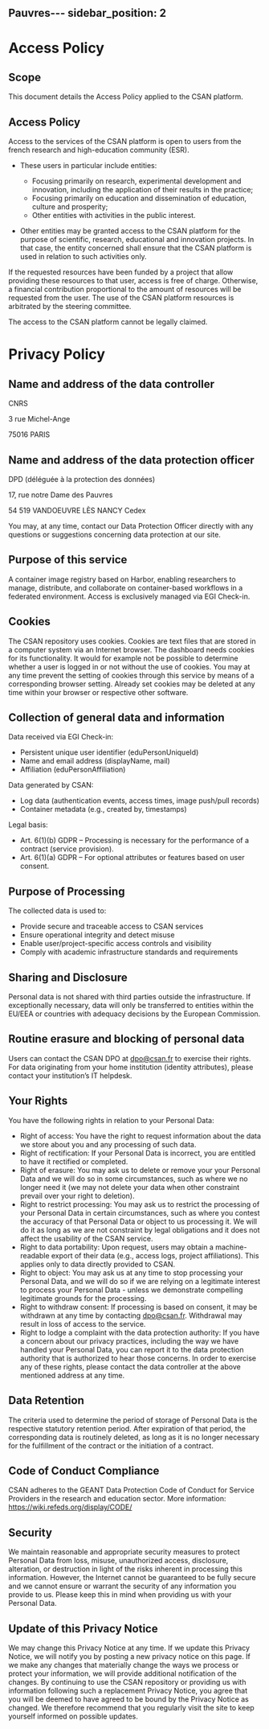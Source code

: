 Pauvres---
sidebar_position: 2
---

# Access Policy

## Scope
This document details the Access Policy applied to the CSAN platform.

## Access Policy
Access to the services of the CSAN platform is open to users from the french research and high-education community (ESR).

* These users in particular include entities:
    * Focusing primarily on research, experimental development and innovation, including the application of their results in the practice;
    * Focusing primarily on education and dissemination of education, culture and prosperity;
    * Other entities with activities in the public interest.

* Other entities may be granted access to the CSAN platform for the purpose of scientific, research, 
educational and innovation projects. In that case, the entity concerned shall ensure that the CSAN 
platform is used in relation to such activities only.

If the requested resources have been funded by a project that allow providing these resources to that 
user, access is free of charge. Otherwise, a financial contribution proportional to the amount of 
resources will be requested from the user. The use of the CSAN platform resources is arbitrated by the steering committee.

The access to the CSAN platform cannot be legally claimed.

# Privacy Policy

##  Name and address of the data controller
CNRS

3 rue Michel-Ange

75016 PARIS

## Name and address of the data protection officer
DPD (déléguée à la protection des données)

17, rue notre Dame des Pauvres

54 519 VANDOEUVRE LÈS NANCY Cedex

You may, at any time, contact our Data Protection Officer directly with any questions or suggestions
concerning data protection at our site.

## Purpose of this service
A container image registry based on Harbor, enabling researchers to manage, distribute, and collaborate 
on container-based workflows in a federated environment. Access is exclusively managed via EGI Check-in.

## Cookies
The CSAN repository uses cookies. Cookies are text files that are stored in a computer
system via an Internet browser. The dashboard needs cookies for its functionality. It would for example
not be possible to determine whether a user is logged in or not without the use of cookies.
You may at any time prevent the setting of cookies through this service by means of a corresponding
browser setting. Already set cookies may be deleted at any time within your browser or respective other
software.

## Collection of general data and information
Data received via EGI Check-in:
- Persistent unique user identifier (eduPersonUniqueId)
- Name and email address (displayName, mail)
- Affiliation (eduPersonAffiliation)

Data generated by CSAN:
- Log data (authentication events, access times, image push/pull records)
- Container metadata (e.g., created by, timestamps)

Legal basis:
- Art. 6(1)(b) GDPR – Processing is necessary for the performance of a contract (service provision).
- Art. 6(1)(a) GDPR – For optional attributes or features based on user consent.

## Purpose of Processing

The collected data is used to:
- Provide secure and traceable access to CSAN services
- Ensure operational integrity and detect misuse
- Enable user/project-specific access controls and visibility
- Comply with academic infrastructure standards and requirements

## Sharing and Disclosure
Personal data is not shared with third parties outside the infrastructure. If exceptionally necessary, 
data will only be transferred to entities within the EU/EEA or countries with adequacy decisions by 
the European Commission.

## Routine erasure and blocking of personal data
Users can contact the CSAN DPO at dpo@csan.fr to exercise their rights. For data originating from your 
home institution (identity attributes), please contact your institution’s IT helpdesk.

## Your Rights
You have the following rights in relation to your Personal Data:
* Right of access: You have the right to request information about the data we store about you and
any processing of such data.
* Right of rectification: If your Personal Data is incorrect, you are entitled to have it rectified or
completed.
* Right of erasure: You may ask us to delete or remove your your Personal Data and we will do so in
some circumstances, such as where we no longer need it (we may not delete your data when other
constraint prevail over your right to deletion).
* Right to restrict processing: You may ask us to restrict the processing of your Personal Data in
certain circumstances, such as where you contest the accuracy of that Personal Data or object to
us processing it. We will do it as long as we are not constraint by legal obligations and it does not
affect the usability of the CSAN service.
* Right to data portability: Upon request, users may obtain a machine-readable export of their data 
(e.g., access logs, project affiliations). This applies only to data directly provided to CSAN.
* Right to object: You may ask us at any time to stop processing your Personal Data, and we will do
so if we are relying on a legitimate interest to process your Personal Data - unless we demonstrate
compelling legitimate grounds for the processing.
* Right to withdraw consent: If processing is based on consent, it may be withdrawn at any time by 
contacting dpo@csan.fr. Withdrawal may result in loss of access to the service.
* Right to lodge a complaint with the data protection authority: If you have a concern about our
privacy practices, including the way we have handled your Personal Data, you can report it to the
data protection authority that is authorized to hear those concerns.
In order to exercise any of these rights, please contact the data controller at the above mentioned
address at any time.

## Data Retention
The criteria used to determine the period of storage of Personal Data is the respective statutory
retention period. After expiration of that period, the corresponding data is routinely deleted, as long as
it is no longer necessary for the fulfillment of the contract or the initiation of a contract.

## Code of Conduct Compliance
CSAN adheres to the GEANT Data Protection Code of Conduct for Service Providers in the research and 
education sector. More information: https://wiki.refeds.org/display/CODE/

## Security
We maintain reasonable and appropriate security measures to protect Personal Data from loss, misuse,
unauthorized access, disclosure, alteration, or destruction in light of the risks inherent in processing this
information. However, the Internet cannot be guaranteed to be fully secure and we cannot ensure or
warrant the security of any information you provide to us. Please keep this in mind when providing us
with your Personal Data.

## Update of this Privacy Notice
We may change this Privacy Notice at any time. If we update this Privacy Notice, we will notify
you by posting a new privacy notice on this page. If we make any changes that materially change the
ways we process or protect your information, we will provide additional notification of the changes. By
continuing to use the CSAN repository or providing us with information following such a replacement
Privacy Notice, you agree that you will be deemed to have agreed to be bound by the Privacy Notice as
changed. We therefore recommend that you regularly visit the site to keep yourself informed on possible
updates.
